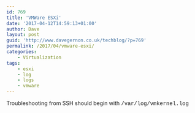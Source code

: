 ```yaml
---
id: 769
title: 'VMWare ESXi'
date: '2017-04-12T14:59:13+01:00'
author: Dave
layout: post
guid: 'http://www.davegernon.co.uk/techblog/?p=769'
permalink: /2017/04/vmware-esxi/
categories:
    - Virtualization
tags:
    - esxi
    - log
    - logs
    - vmware
---
```


Troubleshooting from SSH should begin with <span style="font-family: 'Courier New';">/var/log/vmkernel.log</span>
